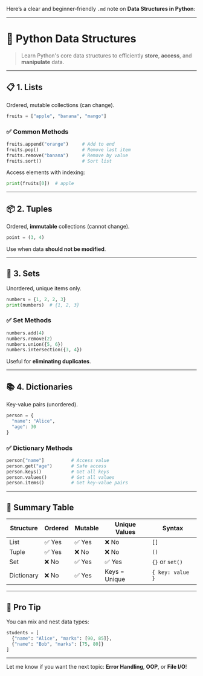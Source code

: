 Here’s a clear and beginner-friendly `.md` note on **Data Structures in Python**:

---

# 🧱 **Python Data Structures**

> Learn Python's core data structures to efficiently **store**, **access**, and **manipulate** data.

---

## 📋 **1. Lists**

Ordered, mutable collections (can change).

```python
fruits = ["apple", "banana", "mango"]
```

### ✅ Common Methods

```python
fruits.append("orange")     # Add to end
fruits.pop()                # Remove last item
fruits.remove("banana")     # Remove by value
fruits.sort()               # Sort list
```

Access elements with indexing:

```python
print(fruits[0])  # apple
```

---

## 📦 **2. Tuples**

Ordered, **immutable** collections (cannot change).

```python
point = (3, 4)
```

Use when data **should not be modified**.

---

## 🔢 **3. Sets**

Unordered, unique items only.

```python
numbers = {1, 2, 2, 3}
print(numbers)  # {1, 2, 3}
```

### ✅ Set Methods

```python
numbers.add(4)
numbers.remove(2)
numbers.union({5, 6})
numbers.intersection({3, 4})
```

Useful for **eliminating duplicates**.

---

## 📚 **4. Dictionaries**

Key-value pairs (unordered).

```python
person = {
  "name": "Alice",
  "age": 30
}
```

### ✅ Dictionary Methods

```python
person["name"]          # Access value
person.get("age")       # Safe access
person.keys()           # Get all keys
person.values()         # Get all values
person.items()          # Get key-value pairs
```

---

## 🧠 Summary Table

| Structure  | Ordered | Mutable | Unique Values | Syntax           |
| ---------- | ------- | ------- | ------------- | ---------------- |
| List       | ✅ Yes   | ✅ Yes   | ❌ No          | `[]`             |
| Tuple      | ✅ Yes   | ❌ No    | ❌ No          | `()`             |
| Set        | ❌ No    | ✅ Yes   | ✅ Yes         | `{}` or `set()`  |
| Dictionary | ❌ No    | ✅ Yes   | Keys = Unique | `{ key: value }` |

---

## 🧪 Pro Tip

You can mix and nest data types:

```python
students = [
  {"name": "Alice", "marks": [90, 85]},
  {"name": "Bob", "marks": [75, 80]}
]
```

---

Let me know if you want the next topic: **Error Handling**, **OOP**, or **File I/O**!
